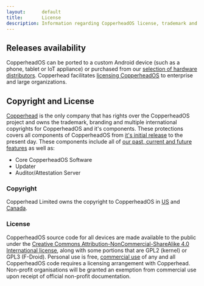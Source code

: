 ```yaml
---
layout:      default
title:       License
description: Information regarding CopperheadOS license, trademark and copyright
---
```


## Releases availability

CopperheadOS can be ported to a custom Android device (such as a phone, tablet or IoT appliance) or purchased
from our [selection of hardware distributors](https://copperhead.co/#hardware). Copperhead facilitates [licensing
CopperheadOS](https://copperhead.co/contact/#getstarted) to enterprise and large organizations.

## Copyright and License

[Copperhead](https://copperhead.co) is the only company that has rights over the CopperheadOS project and owns the trademark, branding and multiple international copyrights for CopperheadOS and it's components. These protections covers all components of CopperheadOS from [it's initial release](/blog/2015/08/21/alpha) to the present day. These components include all of [our past, current and future features](/android/docs/technical_overview) as well as:

*   Core CopperheadOS Software
*   Updater
*   Auditor/Attestation Server

### Copyright

Copperhead Limited owns the copyright to CopperheadOS in [US](https://cocatalog.loc.gov/cgi-bin/Pwebrecon.cgi?Search_Arg=copperheados&Search_Code=FT*&PID=kkvCZ6GJ9QF6WtjQez0iKT2FF-sRh&SEQ=20200320153141&CNT=25&HIST=1) and [Canada](https://www.ic.gc.ca/app/opic-cipo/cpyrghts/dtls.do?fileNum=1150787&type=1&lang=eng).

### License

CopperheadOS source code for all devices are made available to the public under the [Creative Commons Attribution-NonCommercial-ShareAlike 4.0 International license](https://creativecommons.org/licenses/by-nc-sa/4.0/), along with some portions that are GPL2 (kernel) or GPL3 (F-Droid). Personal use is free, [commercial use](https://creativecommons.org/2009/09/14/defining-noncommercial-report-published/) of any and all CopperheadOS code requires a licensing arrangement with Copperhead. Non-profit organisations will be granted an exemption from commercial use upon receipt of official non-profit documentation.
